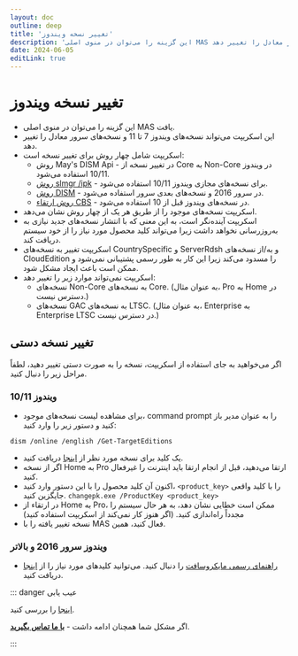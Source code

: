 ```yaml
---
layout: doc
outline: deep
title: 'تغییر نسخه ویندوز'
description: 'این گزینه را می‌توان در منوی اصلی MAS یافت، این اسکریپت می‌تواند نسخه‌های ویندوز 7 تا 11 و نسخه‌های سرور معادل را تغییر دهد.'
date: 2024-06-05
editLink: true
---
```


# تغییر نسخه ویندوز

- این گزینه را می‌توان در منوی اصلی MAS یافت.
- این اسکریپت می‌تواند نسخه‌های ویندوز 7 تا 11 و نسخه‌های سرور معادل را تغییر دهد.
- اسکریپت شامل چهار روش برای تغییر نسخه است:
    - روش May's DISM Api - در تغییر نسخه از Core به Non-Core در ویندوز 10/11 استفاده می‌شود.
    - [روش slmgr /ipk][1] - برای نسخه‌های مجازی ویندوز 10/11 استفاده می‌شود.
    - [روش DISM][2] - در سرور 2016 و نسخه‌های بعدی سرور استفاده می‌شود.
    - [روش ارتقاء CBS][3] - در نسخه‌های ویندوز قبل از 10 استفاده می‌شود.
- اسکریپت نسخه‌های موجود را از طریق هر یک از چهار روش نشان می‌دهد.
- اسکریپت آینده‌نگر است، به این معنی که با انتشار نسخه‌های جدید نیازی به به‌روزرسانی نخواهد داشت زیرا می‌تواند کلید محصول مورد نیاز را از خود سیستم دریافت کند.
- اسکریپت تغییر به نسخه‌های CountrySpecific و ServerRdsh و به/از نسخه‌های CloudEdition را مسدود می‌کند زیرا این کار به طور رسمی پشتیبانی نمی‌شود و ممکن است باعث ایجاد مشکل شود.
- اسکریپت نمی‌تواند موارد زیر را تغییر دهد:
    - نسخه‌های Non-Core به نسخه‌های Core. (به عنوان مثال، Pro به Home در دسترس نیست.)
    - نسخه‌های GAC به نسخه‌های LTSC. (به عنوان مثال، Enterprise به Enterprise LTSC در دسترس نیست.)


## تغییر نسخه دستی

اگر می‌خواهید به جای استفاده از اسکریپت، نسخه را به صورت دستی تغییر دهید، لطفاً مراحل زیر را دنبال کنید.

### ویندوز 10/11

- برای مشاهده لیست نسخه‌های موجود، command prompt را به عنوان مدیر باز کنید و دستور زیر را وارد کنید:

```reg
dism /online /english /Get-TargetEditions
```

- یک کلید برای نسخه مورد نظر از [اینجا](./hwid#محصولات-پشتیبانی-شده) دریافت کنید.
- اگر از نسخه Home به Pro ارتقا می‌دهید، قبل از انجام ارتقا باید اینترنت را غیرفعال کنید.
- اکنون آن کلید محصول را با این دستور وارد کنید، `<product_key>` را با کلید واقعی جایگزین کنید.
  `changepk.exe /ProductKey <product_key>`
- در ارتقاء از Home به Pro، ممکن است خطایی نشان دهد، به هر حال سیستم را مجدداً راه‌اندازی کنید. (اگر هنوز کار نمی‌کند از اسکریپت استفاده کنید)
- نسخه تغییر یافته را با MAS فعال کنید، همین.

### ویندوز سرور 2016 و بالاتر

- [راهنمای رسمی مایکروسافت][2] را دنبال کنید. می‌توانید کلیدهای مورد نیاز را از [اینجا](./kms38#محصولات-پشتیبانی-شده) دریافت کنید.

::: danger عیب یابی

[اینجا](./change_edition_issues) را بررسی کنید.

اگر مشکل شما همچنان ادامه داشت - [**با ما تماس بگیرید**](./troubleshoot).

:::


[1]: https://learn.microsoft.com/en-us/windows/deployment/upgrade/windows-edition-upgrades#upgrade-using-a-command-line-tool
[2]: https://learn.microsoft.com/en-us/windows-server/get-started/upgrade-conversion-options
[3]: https://github.com/asdcorp/Set-WindowsCbsEdition
